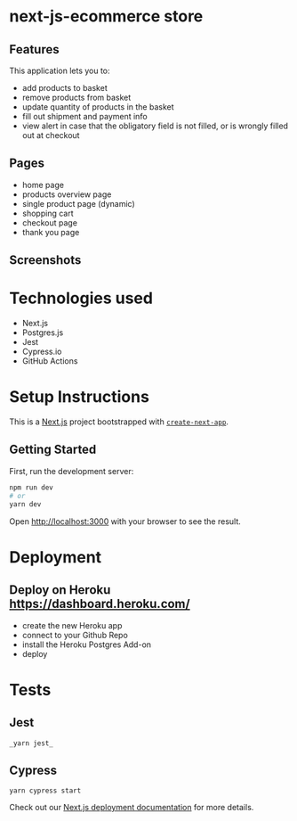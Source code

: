 # next-js-ecommerce store

## Features

This application lets you to:

- add products to basket
- remove products from basket
- update quantity of products in the basket
- fill out shipment and payment info
- view alert in case that the obligatory field is not filled, or is wrongly filled out at checkout

## Pages

- home page
- products overview page
- single product page (dynamic)
- shopping cart
- checkout page
- thank you page

## Screenshots


# Technologies used

- Next.js
- Postgres.js
- Jest
- Cypress.io
- GitHub Actions


# Setup Instructions

This is a [Next.js](https://nextjs.org/) project bootstrapped with [`create-next-app`](https://github.com/vercel/next.js/tree/canary/packages/create-next-app).

## Getting Started

First, run the development server:

```bash
npm run dev
# or
yarn dev
```

Open [http://localhost:3000](http://localhost:3000) with your browser to see the result.


# Deployment

## Deploy on Heroku https://dashboard.heroku.com/

- create the new Heroku app
- connect to your Github Repo
- install the Heroku Postgres Add-on
- deploy

# Tests

## Jest

`_yarn jest_`

## Cypress

`yarn cypress start`

Check out our [Next.js deployment documentation](https://nextjs.org/docs/deployment) for more details.
